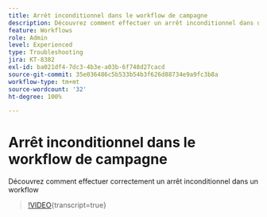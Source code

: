 ```yaml
---
title: Arrêt inconditionnel dans le workflow de campagne
description: Découvrez comment effectuer un arrêt inconditionnel dans un workflow de campagne
feature: Workflows
role: Admin
level: Experienced
type: Troubleshooting
jira: KT-8382
exl-id: ba021df4-7dc3-4b3e-a03b-6f748d27cacd
source-git-commit: 35e036486c5b533b54b3f626d88734e9a9fc3b8a
workflow-type: tm+mt
source-wordcount: '32'
ht-degree: 100%

---
```


# Arrêt inconditionnel dans le workflow de campagne

Découvrez comment effectuer correctement un arrêt inconditionnel dans un workflow

>[!VIDEO](https://video.tv.adobe.com/v/335887?quality=12&learn=on){transcript=true}

